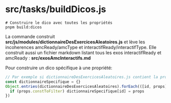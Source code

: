 # src/tasks/buildDicos.js

```shell
# Construire le dico avec toutes les propriétés
pnpm build:dicos
```

La commande construit **src/js/modules/dictionnaireDesExercicesAleatoires.js** et lève les incoherences amcReady/amcType et interactifReady/interactifType.
Elle construit aussi un fichier markdown listant tous les exos interactifReady et amcReady : **src/exosAmcInteractifs.md**

Pour construire un dico spécifique à une propriété:

```js
// Par exemple si dictionnaireDesExercicesAleatoires.js contient la propriété constToFilter
const dictionnaireSpecifique = {}
Object.entries(dictionnaireDesExercicesAleatoires).forEach(([id, props]) => {
  if (props.constToFilter) dictionnaireSpecifique[id] = props
})
```